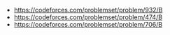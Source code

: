 - https://codeforces.com/problemset/problem/932/B
- https://codeforces.com/problemset/problem/474/B
- https://codeforces.com/problemset/problem/706/B
